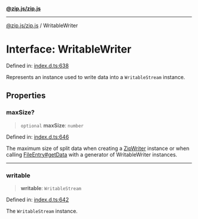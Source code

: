 [**@zip.js/zip.js**](../README.md)

***

[@zip.js/zip.js](../globals.md) / WritableWriter

# Interface: WritableWriter

Defined in: [index.d.ts:638](https://github.com/gildas-lormeau/zip.js/blob/ac43341b8867abfc96920b30361a638957ffd437/index.d.ts#L638)

Represents an instance used to write data into a `WritableStream` instance.

## Properties

### maxSize?

> `optional` **maxSize**: `number`

Defined in: [index.d.ts:646](https://github.com/gildas-lormeau/zip.js/blob/ac43341b8867abfc96920b30361a638957ffd437/index.d.ts#L646)

The maximum size of split data when creating a [ZipWriter](../classes/ZipWriter.md) instance or when calling [FileEntry#getData](FileEntry.md#getdata) with a generator of WritableWriter instances.

***

### writable

> **writable**: `WritableStream`

Defined in: [index.d.ts:642](https://github.com/gildas-lormeau/zip.js/blob/ac43341b8867abfc96920b30361a638957ffd437/index.d.ts#L642)

The `WritableStream` instance.

